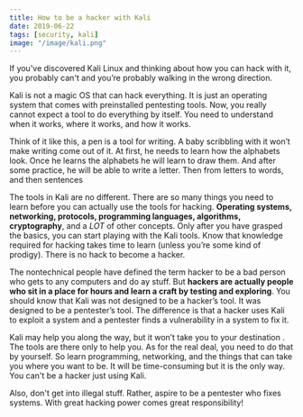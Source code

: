 ```yaml
---
title: How to be a hacker with Kali
date: 2019-06-22
tags: [security, kali]
image: "/image/kali.png"
---
```


If you've discovered Kali Linux and thinking about how you can hack with it, you probably can't and you’re probably walking in the wrong direction.

Kali is not a magic OS that can hack everything. It is just an operating system that comes with preinstalled pentesting tools. Now, you really cannot expect a tool to do everything by itself. You need to understand when it works, where it works, and how it works.

Think of it like this, a pen is a tool for writing. A baby scribbling with it won’t make writing come out of it. At first, he needs to learn how the alphabets look. Once he learns the alphabets he will learn to draw them. And after some practice, he will be able to write a letter. Then from letters to words, and then sentences

The tools in Kali are no different. There are so many things you need to learn before you can actually use the tools for hacking. **Operating systems, networking, protocols, programming languages, algorithms, cryptography**, and a _LOT_ of other concepts. Only after you have grasped the basics, you can start playing with the Kali tools. Know that knowledge required for hacking takes time to learn (unless you’re some kind of prodigy). There is no hack to become a hacker.

The nontechnical people have defined the term hacker to be a bad person who gets to any computers and do ay stuff. But **hackers are actually people who sit in a place for hours and learn a craft by testing and exploring**. You should know that Kali was not designed to be a hacker’s tool. It was designed to be a pentester’s tool. The difference is that a hacker uses Kali to exploit a system and a pentester finds a vulnerability in a system to fix it.

Kali may help you along the way, but it won’t take you to your destination . The tools are there only to help you. As for the real deal, you need to do that by yourself. So learn programming, networking, and the things that can take you where you want to be. It will be time-consuming but it is the only way. You can't be a hacker just using Kali.

Also, don't get into illegal stuff. Rather, aspire to be a pentester who fixes systems. With great hacking power comes great responsibility!
